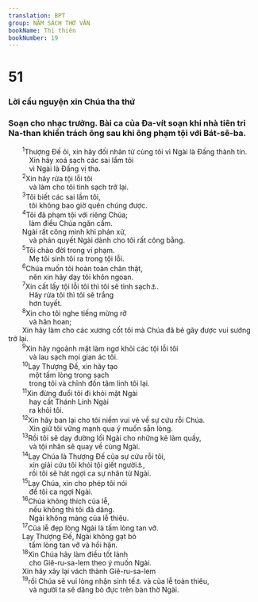 ```yaml
---
translation: BPT
group: NĂM SÁCH THƠ VĂN
bookName: Thi thiên 
bookNumber: 19
---
```


<div class="title"><h1>51</h1><h3>Lời cầu nguyện xin Chúa tha thứ</h3><h3>Soạn cho nhạc trưởng. Bài ca của Đa-vít soạn khi nhà tiên tri Na-than khiển trách ông sau khi ông phạm tội với Bát-sê-ba.</h3></div>
<span class="verse thi_51_1">  <sup>1</sup>Thượng Đế ôi, xin hãy đối nhân từ cùng tôi vì Ngài là Đấng thành tín.<br/>   Xin hãy xoá sạch các sai lầm tôi<br/>   vì Ngài là Đấng vị tha.<br/></span>
<span class="verse thi_51_2">  <sup>2</sup>Xin hãy rửa tội lỗi tôi<br/>   và làm cho tôi tinh sạch trở lại.<br/></span>
<span class="verse thi_51_3">  <sup>3</sup>Tôi biết các sai lầm tôi,<br/>   tôi không bao giờ quên chúng được.<br/></span>
<span class="verse thi_51_4">  <sup>4</sup>Tôi đã phạm tội với riêng Chúa;<br/>   làm điều Chúa ngăn cấm.<br/>  Ngài rất công minh khi phán xử,<br/>   và phán quyết Ngài dành cho tôi rất công bằng.<br/></span>
<span class="verse thi_51_5">  <sup>5</sup>Tôi chào đời trong vi phạm.<br/>   Mẹ tôi sinh tôi ra trong tội lỗi.<br/></span>
<span class="verse thi_51_6">  <sup>6</sup>Chúa muốn tôi hoàn toàn chân thật,<br/>   nên xin hãy dạy tôi khôn ngoan.<br/></span>
<span class="verse thi_51_7">  <sup>7</sup>Xin cất lấy tội lỗi tôi thì tôi sẽ tinh sạch<a data-toggle="tooltip" data-placement="bottom" title="Nguyên văn, “Xin lấy nhành kinh giới tẩy sạch tội lỗi tôi.” Xem “kinh giới” trong Bảng Giải Thích Từ Ngữ.">⚓</a>.<br/>   Hãy rửa tôi thì tôi sẽ trắng<br/>   hơn tuyết.<br/></span>
<span class="verse thi_51_8">  <sup>8</sup>Xin cho tôi nghe tiếng mừng rỡ<br/>   và hân hoan;<br/>  Xin hãy làm cho các xương cốt tôi mà Chúa đã bẻ gãy được vui sướng trở lại.<br/></span>
<span class="verse thi_51_9">  <sup>9</sup>Xin hãy ngoảnh mặt làm ngơ khỏi các tội lỗi tôi<br/>   và lau sạch mọi gian ác tôi.<br/></span>
<span class="verse thi_51_10">  <sup>10</sup>Lạy Thượng Đế, xin hãy tạo<br/>   một tấm lòng trong sạch<br/>   trong tôi và chỉnh đốn tâm linh tôi lại.<br/></span>
<span class="verse thi_51_11">  <sup>11</sup>Xin đừng đuổi tôi đi khỏi mặt Ngài<br/>   hay cất Thánh Linh Ngài<br/>   ra khỏi tôi.<br/></span>
<span class="verse thi_51_12">  <sup>12</sup>Xin hãy ban lại cho tôi niềm vui vẻ về sự cứu rỗi Chúa.<br/>   Xin giữ tôi vững mạnh qua ý muốn sẵn lòng.<br/></span>
<span class="verse thi_51_13">  <sup>13</sup>Rồi tôi sẽ dạy đường lối Ngài cho những kẻ làm quấy,<br/>   và tội nhân sẽ quay về cùng Ngài.<br/></span>
<span class="verse thi_51_14">  <sup>14</sup>Lạy Chúa là Thượng Đế của sự cứu rỗi tôi,<br/>   xin giải cứu tôi khỏi tội giết người<a data-toggle="tooltip" data-placement="bottom" title="Hay “xin tha chết cho tôi.”">⚓</a>,<br/>   rồi tôi sẽ hát ngợi ca sự nhân từ Ngài.<br/></span>
<span class="verse thi_51_15">  <sup>15</sup>Lạy Chúa, xin cho phép tôi nói<br/>   để tôi ca ngợi Ngài.<br/></span>
<span class="verse thi_51_16">  <sup>16</sup>Chúa không thích của lễ,<br/>   nếu không thì tôi đã dâng.<br/>   Ngài không màng của lễ thiêu.<br/></span>
<span class="verse thi_51_17">  <sup>17</sup>Của lễ đẹp lòng Ngài là tấm lòng tan vỡ.<br/>  Lạy Thượng Đế, Ngài không gạt bỏ<br/>   tấm lòng tan vỡ và hối hận.<br/></span>
<span class="verse thi_51_18">  <sup>18</sup>Xin Chúa hãy làm điều tốt lành<br/>   cho Giê-ru-sa-lem theo ý muốn Ngài.<br/>  Xin hãy xây lại vách thành Giê-ru-sa-lem<br/></span>
<span class="verse thi_51_19">  <sup>19</sup>rồi Chúa sẽ vui lòng nhận sinh tế<a data-toggle="tooltip" data-placement="bottom" title="Hay “của lễ công chính thì Chúa vui lòng nhận.”">⚓</a> và của lễ toàn thiêu,<br/>   và người ta sẽ dâng bò đực trên bàn thờ Ngài.<br/></span>
